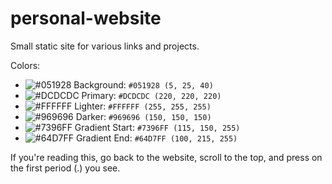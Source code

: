 # personal-website
Small static site for various links and projects.

Colors:
- ![#051928](https://placehold.co/15x15/051928/051928.png) Background: `#051928 (5, 25, 40)`
- ![#DCDCDC](https://placehold.co/15x15/DCDCDC/DCDCDC.png) Primary: `#DCDCDC (220, 220, 220)`
- ![#FFFFFF](https://placehold.co/15x15/FFFFFF/FFFFFF.png) Lighter: `#FFFFFF (255, 255, 255)`
- ![#969696](https://placehold.co/15x15/969696/969696.png) Darker: `#969696 (150, 150, 150)`
- ![#7396FF](https://placehold.co/15x15/7396FF/7396FF.png) Gradient Start: `#7396FF (115, 150, 255)`
- ![#64D7FF](https://placehold.co/15x15/64D7FF/64D7FF.png) Gradient End: `#64D7FF (100, 215, 255)`

If you're reading this, go back to the website, scroll to the top, and press on the first period (.) you see.